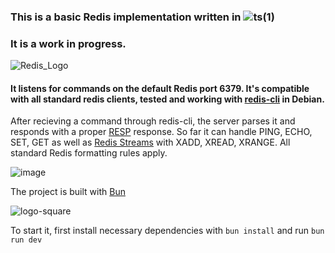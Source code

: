 ### This is a basic Redis implementation written in ![ts(1)](https://github.com/danzin/DIY-Redis/assets/8279984/e4d39203-9fd5-400d-841c-0cd3b0d61d4e)
### It is a work in progress.

![Redis_Logo](https://github.com/danzin/DIY-Redis/assets/8279984/a74d9d0a-153a-46d9-8b35-d60eaa09ab17)

#### It listens for commands on the default Redis port 6379. It's compatible with all standard redis clients, tested and working with [redis-cli](https://redis.io/docs/latest/develop/connect/cli/) in Debian. 

After recieving a command through redis-cli, the server parses it and responds with a proper [RESP](https://redis.io/docs/latest/develop/reference/protocol-spec/) response. So far it can handle PING, ECHO, SET, GET as well as [Redis Streams](https://redis.io/docs/latest/develop/data-types/streams/) with XADD, XREAD, XRANGE. All standard Redis formatting rules apply. 

![image](https://github.com/danzin/DIY-Redis/assets/8279984/b11ca00b-d196-4aa9-a086-5cc6fa4baef4)

The project is built with [Bun](https://bun.sh/) 

![logo-square](https://github.com/danzin/DIY-Redis/assets/8279984/d3372183-e1c0-43f3-a1da-e299aa910e13)

To start it, first install necessary dependencies with 
```bun install```
and run 
```bun run dev``` 


